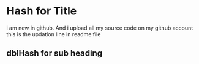 # Hash for Title
i am new in github.
And i upload all my source code on my github account
this is the updation line in readme file

## dblHash for sub heading
